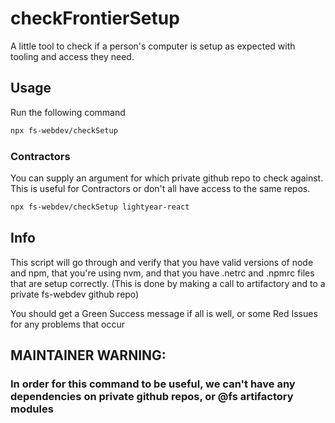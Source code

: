 # checkFrontierSetup

A little tool to check if a person's computer is setup as expected with tooling and access they need.

## Usage

Run the following command

```bash
npx fs-webdev/checkSetup
```

### Contractors

You can supply an argument for which private github repo to check against. This is useful for Contractors or don't
all have access to the same repos.

```bash
npx fs-webdev/checkSetup lightyear-react
```

## Info

This script will go through and verify that you have valid versions of node and npm,
that you're using nvm, and that you have .netrc and .npmrc files that are setup correctly.
(This is done by making a call to artifactory and to a private fs-webdev github repo)

You should get a Green Success message if all is well, or some Red Issues for any problems that occur

## MAINTAINER WARNING:

### In order for this command to be useful, we can't have any dependencies on private github repos, or @fs artifactory modules
